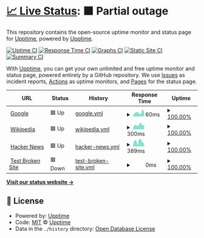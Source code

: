 # [📈 Live Status](https://up.ppodds.website): <!--live status--> **🟧 Partial outage**

This repository contains the open-source uptime monitor and status page for [Upptime](https://upptime.js.org), powered by [Upptime](https://github.com/upptime/upptime).

[![Uptime CI](https://github.com/ppodds/MCServerUptime/workflows/Uptime%20CI/badge.svg)](https://github.com/ppodds/MCServerUptime/actions?query=workflow%3A%22Uptime+CI%22)
[![Response Time CI](https://github.com/ppodds/MCServerUptime/workflows/Response%20Time%20CI/badge.svg)](https://github.com/ppodds/MCServerUptime/actions?query=workflow%3A%22Response+Time+CI%22)
[![Graphs CI](https://github.com/ppodds/MCServerUptime/workflows/Graphs%20CI/badge.svg)](https://github.com/ppodds/MCServerUptime/actions?query=workflow%3A%22Graphs+CI%22)
[![Static Site CI](https://github.com/ppodds/MCServerUptime/workflows/Static%20Site%20CI/badge.svg)](https://github.com/ppodds/MCServerUptime/actions?query=workflow%3A%22Static+Site+CI%22)
[![Summary CI](https://github.com/ppodds/MCServerUptime/workflows/Summary%20CI/badge.svg)](https://github.com/ppodds/MCServerUptime/actions?query=workflow%3A%22Summary+CI%22)

With [Upptime](https://upptime.js.org), you can get your own unlimited and free uptime monitor and status page, powered entirely by a GitHub repository. We use [Issues](https://github.com/upptime/upptime/issues) as incident reports, [Actions](https://github.com/ppodds/MCServerUptime/actions) as uptime monitors, and [Pages](https://up.ppodds.website) for the status page.

<!--start: status pages-->
<!-- This summary is generated by Upptime (https://github.com/upptime/upptime) -->
<!-- Do not edit this manually, your changes will be overwritten -->
<!-- prettier-ignore -->
| URL | Status | History | Response Time | Uptime |
| --- | ------ | ------- | ------------- | ------ |
| <img alt="" src="https://favicons.githubusercontent.com/www.google.com" height="13"> [Google](https://www.google.com) | 🟩 Up | [google.yml](https://github.com/ppodds/MCServerUptime/commits/HEAD/history/google.yml) | <details><summary><img alt="Response time graph" src="./graphs/google/response-time-week.png" height="20"> 60ms</summary><br><a href="https://up.ppodds.website/history/google"><img alt="Response time 60" src="https://img.shields.io/endpoint?url=https%3A%2F%2Fraw.githubusercontent.com%2Fppodds%2FMCServerUptime%2FHEAD%2Fapi%2Fgoogle%2Fresponse-time.json"></a><br><a href="https://up.ppodds.website/history/google"><img alt="24-hour response time 60" src="https://img.shields.io/endpoint?url=https%3A%2F%2Fraw.githubusercontent.com%2Fppodds%2FMCServerUptime%2FHEAD%2Fapi%2Fgoogle%2Fresponse-time-day.json"></a><br><a href="https://up.ppodds.website/history/google"><img alt="7-day response time 60" src="https://img.shields.io/endpoint?url=https%3A%2F%2Fraw.githubusercontent.com%2Fppodds%2FMCServerUptime%2FHEAD%2Fapi%2Fgoogle%2Fresponse-time-week.json"></a><br><a href="https://up.ppodds.website/history/google"><img alt="30-day response time 60" src="https://img.shields.io/endpoint?url=https%3A%2F%2Fraw.githubusercontent.com%2Fppodds%2FMCServerUptime%2FHEAD%2Fapi%2Fgoogle%2Fresponse-time-month.json"></a><br><a href="https://up.ppodds.website/history/google"><img alt="1-year response time 60" src="https://img.shields.io/endpoint?url=https%3A%2F%2Fraw.githubusercontent.com%2Fppodds%2FMCServerUptime%2FHEAD%2Fapi%2Fgoogle%2Fresponse-time-year.json"></a></details> | <details><summary><a href="https://up.ppodds.website/history/google">100.00%</a></summary><a href="https://up.ppodds.website/history/google"><img alt="All-time uptime 100.00%" src="https://img.shields.io/endpoint?url=https%3A%2F%2Fraw.githubusercontent.com%2Fppodds%2FMCServerUptime%2FHEAD%2Fapi%2Fgoogle%2Fuptime.json"></a><br><a href="https://up.ppodds.website/history/google"><img alt="24-hour uptime 100.00%" src="https://img.shields.io/endpoint?url=https%3A%2F%2Fraw.githubusercontent.com%2Fppodds%2FMCServerUptime%2FHEAD%2Fapi%2Fgoogle%2Fuptime-day.json"></a><br><a href="https://up.ppodds.website/history/google"><img alt="7-day uptime 100.00%" src="https://img.shields.io/endpoint?url=https%3A%2F%2Fraw.githubusercontent.com%2Fppodds%2FMCServerUptime%2FHEAD%2Fapi%2Fgoogle%2Fuptime-week.json"></a><br><a href="https://up.ppodds.website/history/google"><img alt="30-day uptime 100.00%" src="https://img.shields.io/endpoint?url=https%3A%2F%2Fraw.githubusercontent.com%2Fppodds%2FMCServerUptime%2FHEAD%2Fapi%2Fgoogle%2Fuptime-month.json"></a><br><a href="https://up.ppodds.website/history/google"><img alt="1-year uptime 100.00%" src="https://img.shields.io/endpoint?url=https%3A%2F%2Fraw.githubusercontent.com%2Fppodds%2FMCServerUptime%2FHEAD%2Fapi%2Fgoogle%2Fuptime-year.json"></a></details>
| <img alt="" src="https://favicons.githubusercontent.com/en.wikipedia.org" height="13"> [Wikipedia](https://en.wikipedia.org) | 🟩 Up | [wikipedia.yml](https://github.com/ppodds/MCServerUptime/commits/HEAD/history/wikipedia.yml) | <details><summary><img alt="Response time graph" src="./graphs/wikipedia/response-time-week.png" height="20"> 300ms</summary><br><a href="https://up.ppodds.website/history/wikipedia"><img alt="Response time 300" src="https://img.shields.io/endpoint?url=https%3A%2F%2Fraw.githubusercontent.com%2Fppodds%2FMCServerUptime%2FHEAD%2Fapi%2Fwikipedia%2Fresponse-time.json"></a><br><a href="https://up.ppodds.website/history/wikipedia"><img alt="24-hour response time 300" src="https://img.shields.io/endpoint?url=https%3A%2F%2Fraw.githubusercontent.com%2Fppodds%2FMCServerUptime%2FHEAD%2Fapi%2Fwikipedia%2Fresponse-time-day.json"></a><br><a href="https://up.ppodds.website/history/wikipedia"><img alt="7-day response time 300" src="https://img.shields.io/endpoint?url=https%3A%2F%2Fraw.githubusercontent.com%2Fppodds%2FMCServerUptime%2FHEAD%2Fapi%2Fwikipedia%2Fresponse-time-week.json"></a><br><a href="https://up.ppodds.website/history/wikipedia"><img alt="30-day response time 300" src="https://img.shields.io/endpoint?url=https%3A%2F%2Fraw.githubusercontent.com%2Fppodds%2FMCServerUptime%2FHEAD%2Fapi%2Fwikipedia%2Fresponse-time-month.json"></a><br><a href="https://up.ppodds.website/history/wikipedia"><img alt="1-year response time 300" src="https://img.shields.io/endpoint?url=https%3A%2F%2Fraw.githubusercontent.com%2Fppodds%2FMCServerUptime%2FHEAD%2Fapi%2Fwikipedia%2Fresponse-time-year.json"></a></details> | <details><summary><a href="https://up.ppodds.website/history/wikipedia">100.00%</a></summary><a href="https://up.ppodds.website/history/wikipedia"><img alt="All-time uptime 100.00%" src="https://img.shields.io/endpoint?url=https%3A%2F%2Fraw.githubusercontent.com%2Fppodds%2FMCServerUptime%2FHEAD%2Fapi%2Fwikipedia%2Fuptime.json"></a><br><a href="https://up.ppodds.website/history/wikipedia"><img alt="24-hour uptime 100.00%" src="https://img.shields.io/endpoint?url=https%3A%2F%2Fraw.githubusercontent.com%2Fppodds%2FMCServerUptime%2FHEAD%2Fapi%2Fwikipedia%2Fuptime-day.json"></a><br><a href="https://up.ppodds.website/history/wikipedia"><img alt="7-day uptime 100.00%" src="https://img.shields.io/endpoint?url=https%3A%2F%2Fraw.githubusercontent.com%2Fppodds%2FMCServerUptime%2FHEAD%2Fapi%2Fwikipedia%2Fuptime-week.json"></a><br><a href="https://up.ppodds.website/history/wikipedia"><img alt="30-day uptime 100.00%" src="https://img.shields.io/endpoint?url=https%3A%2F%2Fraw.githubusercontent.com%2Fppodds%2FMCServerUptime%2FHEAD%2Fapi%2Fwikipedia%2Fuptime-month.json"></a><br><a href="https://up.ppodds.website/history/wikipedia"><img alt="1-year uptime 100.00%" src="https://img.shields.io/endpoint?url=https%3A%2F%2Fraw.githubusercontent.com%2Fppodds%2FMCServerUptime%2FHEAD%2Fapi%2Fwikipedia%2Fuptime-year.json"></a></details>
| <img alt="" src="https://favicons.githubusercontent.com/news.ycombinator.com" height="13"> [Hacker News](https://news.ycombinator.com) | 🟩 Up | [hacker-news.yml](https://github.com/ppodds/MCServerUptime/commits/HEAD/history/hacker-news.yml) | <details><summary><img alt="Response time graph" src="./graphs/hacker-news/response-time-week.png" height="20"> 389ms</summary><br><a href="https://up.ppodds.website/history/hacker-news"><img alt="Response time 389" src="https://img.shields.io/endpoint?url=https%3A%2F%2Fraw.githubusercontent.com%2Fppodds%2FMCServerUptime%2FHEAD%2Fapi%2Fhacker-news%2Fresponse-time.json"></a><br><a href="https://up.ppodds.website/history/hacker-news"><img alt="24-hour response time 389" src="https://img.shields.io/endpoint?url=https%3A%2F%2Fraw.githubusercontent.com%2Fppodds%2FMCServerUptime%2FHEAD%2Fapi%2Fhacker-news%2Fresponse-time-day.json"></a><br><a href="https://up.ppodds.website/history/hacker-news"><img alt="7-day response time 389" src="https://img.shields.io/endpoint?url=https%3A%2F%2Fraw.githubusercontent.com%2Fppodds%2FMCServerUptime%2FHEAD%2Fapi%2Fhacker-news%2Fresponse-time-week.json"></a><br><a href="https://up.ppodds.website/history/hacker-news"><img alt="30-day response time 389" src="https://img.shields.io/endpoint?url=https%3A%2F%2Fraw.githubusercontent.com%2Fppodds%2FMCServerUptime%2FHEAD%2Fapi%2Fhacker-news%2Fresponse-time-month.json"></a><br><a href="https://up.ppodds.website/history/hacker-news"><img alt="1-year response time 389" src="https://img.shields.io/endpoint?url=https%3A%2F%2Fraw.githubusercontent.com%2Fppodds%2FMCServerUptime%2FHEAD%2Fapi%2Fhacker-news%2Fresponse-time-year.json"></a></details> | <details><summary><a href="https://up.ppodds.website/history/hacker-news">100.00%</a></summary><a href="https://up.ppodds.website/history/hacker-news"><img alt="All-time uptime 100.00%" src="https://img.shields.io/endpoint?url=https%3A%2F%2Fraw.githubusercontent.com%2Fppodds%2FMCServerUptime%2FHEAD%2Fapi%2Fhacker-news%2Fuptime.json"></a><br><a href="https://up.ppodds.website/history/hacker-news"><img alt="24-hour uptime 100.00%" src="https://img.shields.io/endpoint?url=https%3A%2F%2Fraw.githubusercontent.com%2Fppodds%2FMCServerUptime%2FHEAD%2Fapi%2Fhacker-news%2Fuptime-day.json"></a><br><a href="https://up.ppodds.website/history/hacker-news"><img alt="7-day uptime 100.00%" src="https://img.shields.io/endpoint?url=https%3A%2F%2Fraw.githubusercontent.com%2Fppodds%2FMCServerUptime%2FHEAD%2Fapi%2Fhacker-news%2Fuptime-week.json"></a><br><a href="https://up.ppodds.website/history/hacker-news"><img alt="30-day uptime 100.00%" src="https://img.shields.io/endpoint?url=https%3A%2F%2Fraw.githubusercontent.com%2Fppodds%2FMCServerUptime%2FHEAD%2Fapi%2Fhacker-news%2Fuptime-month.json"></a><br><a href="https://up.ppodds.website/history/hacker-news"><img alt="1-year uptime 100.00%" src="https://img.shields.io/endpoint?url=https%3A%2F%2Fraw.githubusercontent.com%2Fppodds%2FMCServerUptime%2FHEAD%2Fapi%2Fhacker-news%2Fuptime-year.json"></a></details>
| <img alt="" src="https://favicons.githubusercontent.com/thissitedoesnotexist.koj.co" height="13"> [Test Broken Site](https://thissitedoesnotexist.koj.co) | 🟥 Down | [test-broken-site.yml](https://github.com/ppodds/MCServerUptime/commits/HEAD/history/test-broken-site.yml) | <details><summary><img alt="Response time graph" src="./graphs/test-broken-site/response-time-week.png" height="20"> 0ms</summary><br><a href="https://up.ppodds.website/history/test-broken-site"><img alt="Response time 0" src="https://img.shields.io/endpoint?url=https%3A%2F%2Fraw.githubusercontent.com%2Fppodds%2FMCServerUptime%2FHEAD%2Fapi%2Ftest-broken-site%2Fresponse-time.json"></a><br><a href="https://up.ppodds.website/history/test-broken-site"><img alt="24-hour response time 0" src="https://img.shields.io/endpoint?url=https%3A%2F%2Fraw.githubusercontent.com%2Fppodds%2FMCServerUptime%2FHEAD%2Fapi%2Ftest-broken-site%2Fresponse-time-day.json"></a><br><a href="https://up.ppodds.website/history/test-broken-site"><img alt="7-day response time 0" src="https://img.shields.io/endpoint?url=https%3A%2F%2Fraw.githubusercontent.com%2Fppodds%2FMCServerUptime%2FHEAD%2Fapi%2Ftest-broken-site%2Fresponse-time-week.json"></a><br><a href="https://up.ppodds.website/history/test-broken-site"><img alt="30-day response time 0" src="https://img.shields.io/endpoint?url=https%3A%2F%2Fraw.githubusercontent.com%2Fppodds%2FMCServerUptime%2FHEAD%2Fapi%2Ftest-broken-site%2Fresponse-time-month.json"></a><br><a href="https://up.ppodds.website/history/test-broken-site"><img alt="1-year response time 0" src="https://img.shields.io/endpoint?url=https%3A%2F%2Fraw.githubusercontent.com%2Fppodds%2FMCServerUptime%2FHEAD%2Fapi%2Ftest-broken-site%2Fresponse-time-year.json"></a></details> | <details><summary><a href="https://up.ppodds.website/history/test-broken-site">100.00%</a></summary><a href="https://up.ppodds.website/history/test-broken-site"><img alt="All-time uptime 100.00%" src="https://img.shields.io/endpoint?url=https%3A%2F%2Fraw.githubusercontent.com%2Fppodds%2FMCServerUptime%2FHEAD%2Fapi%2Ftest-broken-site%2Fuptime.json"></a><br><a href="https://up.ppodds.website/history/test-broken-site"><img alt="24-hour uptime 100.00%" src="https://img.shields.io/endpoint?url=https%3A%2F%2Fraw.githubusercontent.com%2Fppodds%2FMCServerUptime%2FHEAD%2Fapi%2Ftest-broken-site%2Fuptime-day.json"></a><br><a href="https://up.ppodds.website/history/test-broken-site"><img alt="7-day uptime 100.00%" src="https://img.shields.io/endpoint?url=https%3A%2F%2Fraw.githubusercontent.com%2Fppodds%2FMCServerUptime%2FHEAD%2Fapi%2Ftest-broken-site%2Fuptime-week.json"></a><br><a href="https://up.ppodds.website/history/test-broken-site"><img alt="30-day uptime 100.00%" src="https://img.shields.io/endpoint?url=https%3A%2F%2Fraw.githubusercontent.com%2Fppodds%2FMCServerUptime%2FHEAD%2Fapi%2Ftest-broken-site%2Fuptime-month.json"></a><br><a href="https://up.ppodds.website/history/test-broken-site"><img alt="1-year uptime 100.00%" src="https://img.shields.io/endpoint?url=https%3A%2F%2Fraw.githubusercontent.com%2Fppodds%2FMCServerUptime%2FHEAD%2Fapi%2Ftest-broken-site%2Fuptime-year.json"></a></details>

<!--end: status pages-->

[**Visit our status website →**](https://up.ppodds.website)

## 📄 License

- Powered by: [Upptime](https://github.com/upptime/upptime)
- Code: [MIT](./LICENSE) © [Upptime](https://upptime.js.org)
- Data in the `./history` directory: [Open Database License](https://opendatacommons.org/licenses/odbl/1-0/)
